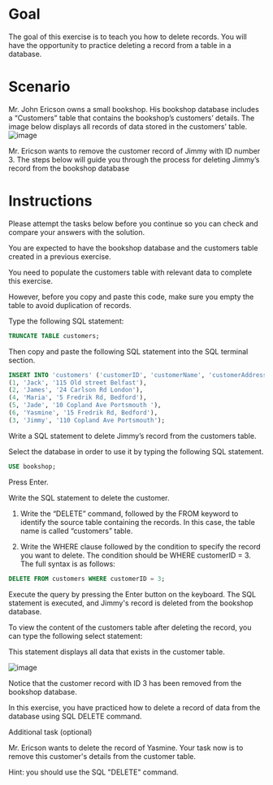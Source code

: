 # Goal

The goal of this exercise is to teach you how to delete records. You will have the opportunity to practice deleting a record from a table in a database.

# Scenario

Mr. John Ericson owns a small bookshop. His bookshop database includes a “Customers” table that contains the bookshop’s customers’ details. The image below displays all records of data stored in the customers’ table.
![image](https://github.com/janaom/Meta-Database-Engineer-Professional-Certificate/assets/83917694/69311e80-4559-4c75-8f0b-d0794dab8372)


Mr. Ericson wants to remove the customer record of Jimmy with ID number 3.
The steps below will guide you through the process for deleting Jimmy’s record from the bookshop database

# Instructions

Please attempt the tasks below before you continue so you can check and compare your answers with the solution.

You are expected to have the bookshop database and the customers table created in a previous exercise. 

You need to populate the customers table with relevant data to complete this exercise.

However, before you copy and paste this code, make sure you empty the table to avoid duplication of records.

Type the following SQL statement:
```SQL
TRUNCATE TABLE customers;
```
Then copy and paste the following SQL statement into the SQL terminal section. 
```SQL
INSERT INTO 'customers' ('customerID', 'customerName', 'customerAddress') VALUES
(1, 'Jack', '115 Old street Belfast'),
(2, 'James', '24 Carlson Rd London'),
(4, 'Maria', '5 Fredrik Rd, Bedford'),
(5, 'Jade', '10 Copland Ave Portsmouth '),
(6, 'Yasmine', '15 Fredrik Rd, Bedford'),
(3, 'Jimmy', '110 Copland Ave Portsmouth');
```
Write a SQL statement to delete Jimmy’s record from the customers table. 

Select the database in order to use it by typing the following SQL statement.
```SQL
USE bookshop;
```
Press Enter.

Write the SQL statement to delete the customer.

1. Write the “DELETE” command, followed by the FROM keyword to identify the source table containing the records. In this case, the table name is called “customers” table.

2. Write the WHERE clause followed by the condition to specify the record you want to delete. The condition should be WHERE customerID = 3. The full syntax is as follows: 
```SQL
DELETE FROM customers WHERE customerID = 3;
```
Execute the query by pressing the Enter button on the keyboard. The SQL statement is executed, and Jimmy's record is deleted from the bookshop database.

To view the content of the customers table after deleting the record, you can type the following select statement:

This statement displays all data that exists in the customer table.

![image](https://github.com/janaom/Meta-Database-Engineer-Professional-Certificate/assets/83917694/9c1ab860-40c9-4297-99ef-6958b233f735)



Notice that the customer record with ID 3 has been removed from the bookshop database. 

In this exercise, you have practiced how to delete a record of data from the database using SQL DELETE command. 

Additional task (optional)

Mr. Ericson wants to delete the record of Yasmine. Your task now is to remove this customer's details from the customer table.

Hint: you should use the SQL "DELETE" command.
